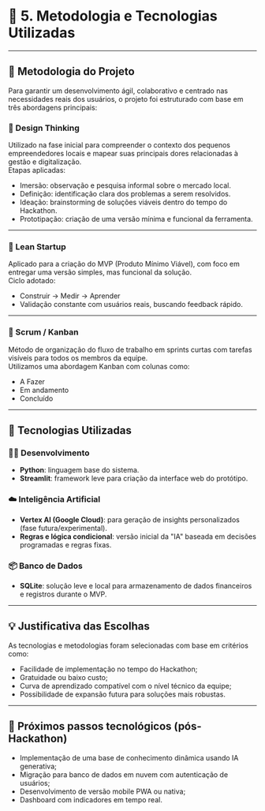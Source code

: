 # 🧠 5. Metodologia e Tecnologias Utilizadas

---

## 📌 Metodologia do Projeto

Para garantir um desenvolvimento ágil, colaborativo e centrado nas necessidades reais dos usuários, o projeto foi estruturado com base em três abordagens principais:

### 🎨 Design Thinking
Utilizado na fase inicial para compreender o contexto dos pequenos empreendedores locais e mapear suas principais dores relacionadas à gestão e digitalização.  
Etapas aplicadas:
- Imersão: observação e pesquisa informal sobre o mercado local.
- Definição: identificação clara dos problemas a serem resolvidos.
- Ideação: brainstorming de soluções viáveis dentro do tempo do Hackathon.
- Prototipação: criação de uma versão mínima e funcional da ferramenta.

---

### 🚀 Lean Startup
Aplicado para a criação do MVP (Produto Mínimo Viável), com foco em entregar uma versão simples, mas funcional da solução.  
Ciclo adotado:
- Construir → Medir → Aprender
- Validação constante com usuários reais, buscando feedback rápido.

---

### 🔁 Scrum / Kanban
Método de organização do fluxo de trabalho em sprints curtas com tarefas visíveis para todos os membros da equipe.  
Utilizamos uma abordagem Kanban com colunas como:
- A Fazer
- Em andamento
- Concluído

---

## 🧰 Tecnologias Utilizadas

### 👨‍💻 Desenvolvimento
- **Python**: linguagem base do sistema.
- **Streamlit**: framework leve para criação da interface web do protótipo.

### ☁️ Inteligência Artificial
- **Vertex AI (Google Cloud)**: para geração de insights personalizados (fase futura/experimental).
- **Regras e lógica condicional**: versão inicial da "IA" baseada em decisões programadas e regras fixas.

### 📦 Banco de Dados
- **SQLite**: solução leve e local para armazenamento de dados financeiros e registros durante o MVP.

---

## 💡 Justificativa das Escolhas

As tecnologias e metodologias foram selecionadas com base em critérios como:
- Facilidade de implementação no tempo do Hackathon;
- Gratuidade ou baixo custo;
- Curva de aprendizado compatível com o nível técnico da equipe;
- Possibilidade de expansão futura para soluções mais robustas.

---

## 🧭 Próximos passos tecnológicos (pós-Hackathon)

- Implementação de uma base de conhecimento dinâmica usando IA generativa;
- Migração para banco de dados em nuvem com autenticação de usuários;
- Desenvolvimento de versão mobile PWA ou nativa;
- Dashboard com indicadores em tempo real.

